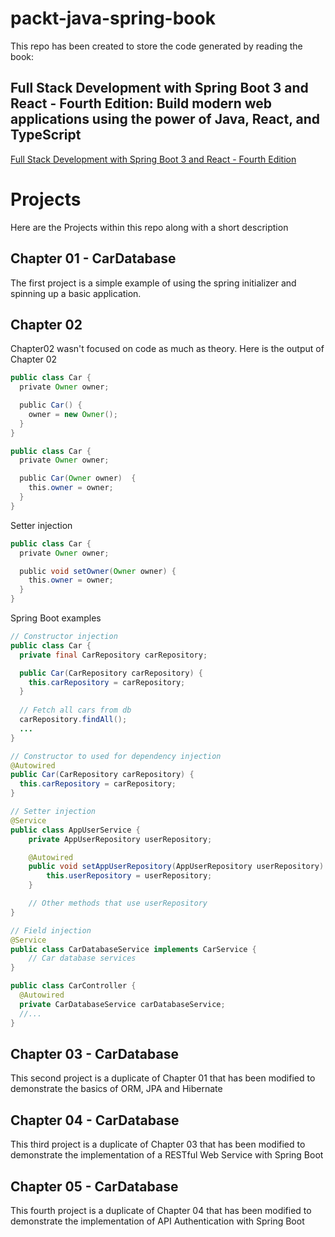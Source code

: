 # packt-java-spring-book

This repo has been created to store the code generated by reading the book:

## Full Stack Development with Spring Boot 3 and React - Fourth Edition: Build modern web applications using the power of Java, React, and TypeScript

<a href="https://www.amazon.com/gp/product/1805122460" target="_blank">Full Stack Development with Spring Boot 3 and React - Fourth Edition</a>

# Projects

Here are the Projects within this repo along with a short description

## Chapter 01 - CarDatabase

The first project is a simple example of using the spring initializer and spinning up a basic application.

## Chapter 02

Chapter02 wasn't focused on code as much as theory. Here is the output of Chapter 02

```java
public class Car { 
  private Owner owner; 

  public Car() { 
    owner = new Owner(); 
  } 
} 

public class Car { 
  private Owner owner; 

  public Car(Owner owner)  { 
    this.owner = owner; 
  } 
}
```

Setter injection
```java
public class Car { 
  private Owner owner; 

  public void setOwner(Owner owner) { 
    this.owner = owner; 
  } 
} 
```

Spring Boot examples
```java
// Constructor injection
public class Car {
  private final CarRepository carRepository;

  public Car(CarRepository carRepository) {
    this.carRepository = carRepository;
  }
      
  // Fetch all cars from db 
  carRepository.findAll();
  ...
}

// Constructor to used for dependency injection
@Autowired  
public Car(CarRepository carRepository) {
  this.carRepository = carRepository;
}

// Setter injection
@Service
public class AppUserService {
    private AppUserRepository userRepository;

    @Autowired
    public void setAppUserRepository(AppUserRepository userRepository) {
        this.userRepository = userRepository;
    }

    // Other methods that use userRepository
}

// Field injection
@Service
public class CarDatabaseService implements CarService {
	// Car database services
}

public class CarController {
  @Autowired
  private CarDatabaseService carDatabaseService;
  //...
}

```

## Chapter 03 - CarDatabase

This second project is a duplicate of Chapter 01 that has been modified to demonstrate the basics of ORM, JPA and Hibernate

## Chapter 04 - CarDatabase

This third project is a duplicate of Chapter 03 that has been modified to demonstrate the implementation of a RESTful Web Service with Spring Boot

## Chapter 05 - CarDatabase

This fourth project is a duplicate of Chapter 04 that has been modified to demonstrate the implementation of API Authentication with Spring Boot